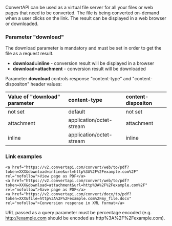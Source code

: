 ConvertAPI can be used as a virtual file server for all your files or web pages that need to be converted. The file is being converted on-demand when a user clicks on the link. The result can be displayed in a web browser or downloaded.

### Parameter "download"

The download parameter is mandatory and must be set in order to get the file as a request result.

* **download=inline** - conversion result will be displayed in a browser
* **download=attachment** - conversion result will be downloaded

Parameter **download** controls response "content-type" and "content-dispositon" header values:

| Value of "download" parameter      | content-type          | 	content-dispositon |
|:------------- |:-------------|:-----|
|not set     | default| not set|
|attachment     | application/octet-stream| attachment|
|inline     | application/octet-stream| inline|

### Link examples
```
<a href="https://v2.convertapi.com/convert/web/to/pdf?token=XXX&download=inline&url=http%3A%2F%2Fexample.com%2F" rel="nofollow">View page as PDF</a>
<a href="https://v2.convertapi.com/convert/web/to/pdf?token=XXX&download=attachment&url=http%3A%2F%2Fexample.com%2F" rel="nofollow">Save page as PDF</a>
<a href="https://v2.convertapi.com/convert/docx/to/pdf?token=XXX&file=http%3A%2F%2Fexample.com%2Fmy_file.docx" rel="nofollow">Conversion response in XML format</a>
```
URL passed as a query parameter must be percentage encoded (e.g. http://example.com should be encoded as http%3A%2F%2Fexample.com).

